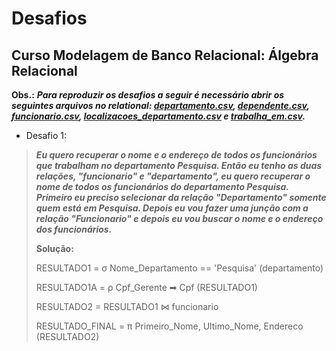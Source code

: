 # Desafios


## Curso Modelagem de Banco Relacional: Álgebra Relacional

**Obs.:** ***Para reproduzir os desafios a seguir é necessário abrir os seguintes arquivos no relational: [departamento.csv](https://github.com/dario-gms/Modelagem-de-Dados/blob/main/departamento.csv), [dependente.csv](https://github.com/dario-gms/Modelagem-de-Dados/blob/main/dependente.csv), [funcionario.csv](https://github.com/dario-gms/Modelagem-de-Dados/blob/main/funcionario.csv), [localizacoes_departamento.csv](https://github.com/dario-gms/Modelagem-de-Dados/blob/main/localizacoes_departameto.csv) e [trabalha_em.csv](https://github.com/dario-gms/Modelagem-de-Dados/blob/main/trabalha_em.csv).***

- Desafio 1:
> ***Eu quero recuperar o nome e o endereço de todos os funcionários que trabalham no departamento Pesquisa. Então eu tenho as duas relações, "funcionario" e "departamento", eu quero recuperar o nome de todos os funcionários do departamento Pesquisa.
> Primeiro eu preciso selecionar da relação "Departamento" somente quem está em Pesquisa. Depois eu vou fazer uma junção com a relação "Funcionario" e depois eu vou buscar o nome e o endereço dos funcionários.***
> 
> **Solução:**
> 
> RESULTADO1 = σ Nome_Departamento == 'Pesquisa' (departamento)
> 
> RESULTADO1A = ρ Cpf_Gerente ➡ Cpf (RESULTADO1)
> 
> RESULTADO2 = RESULTADO1 ⋈ funcionario
> 
> RESULTADO_FINAL = π Primeiro_Nome, Ultimo_Nome, Endereco (RESULTADO2)
